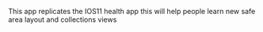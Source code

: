
This app replicates the IOS11 health app this will help people learn new safe area layout and collections views 
